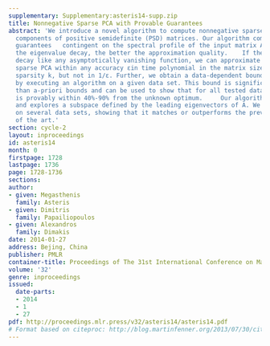```yaml
---
supplementary: Supplementary:asteris14-supp.zip
title: Nonnegative Sparse PCA with Provable Guarantees
abstract: 'We introduce a novel algorithm to compute nonnegative sparse principal
  components of positive semidefinite (PSD) matrices. Our algorithm comes with approximation
  guarantees   contingent on the spectral profile of the input matrix A:  the sharper
  the eigenvalue decay, the better the approximation quality.    If the eigenvalues
  decay like any asymptotically vanishing function, we can approximate nonnegative
  sparse PCA within any accuracy εin time polynomial in the matrix size n and desired
  sparsity k, but not in 1/ε. Further, we obtain a data-dependent bound that is computed
  by executing an algorithm on a given data set. This bound is significantly tighter
  than a-priori bounds and can be used to show that for all tested datasets our algorithm
  is provably within 40%-90% from the unknown optimum.     Our algorithm is combinatorial
  and explores a subspace defined by the leading eigenvectors of A. We test our scheme
  on several data sets, showing that it matches or outperforms the previous state
  of the art.'
section: cycle-2
layout: inproceedings
id: asteris14
month: 0
firstpage: 1728
lastpage: 1736
page: 1728-1736
sections: 
author:
- given: Megasthenis
  family: Asteris
- given: Dimitris
  family: Papailiopoulos
- given: Alexandros
  family: Dimakis
date: 2014-01-27
address: Bejing, China
publisher: PMLR
container-title: Proceedings of The 31st International Conference on Machine Learning
volume: '32'
genre: inproceedings
issued:
  date-parts:
  - 2014
  - 1
  - 27
pdf: http://proceedings.mlr.press/v32/asteris14/asteris14.pdf
# Format based on citeproc: http://blog.martinfenner.org/2013/07/30/citeproc-yaml-for-bibliographies/
---
```

